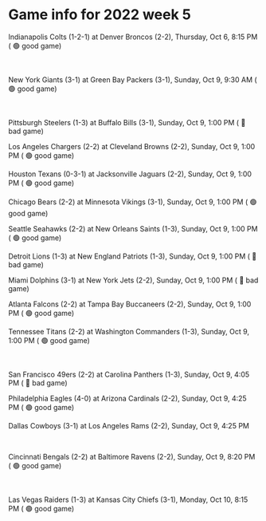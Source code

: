 # Game info for 2022 week 5

Indianapolis Colts (1-2-1) at Denver Broncos (2-2), Thursday, Oct 6, 8:15 PM (	:green_circle: good game)


<br/>

New York Giants (3-1) at Green Bay Packers (3-1), Sunday, Oct 9, 9:30 AM (	:green_circle: good game)


<br/>

Pittsburgh Steelers (1-3) at Buffalo Bills (3-1), Sunday, Oct 9, 1:00 PM (	:red_circle: bad game)

Los Angeles Chargers (2-2) at Cleveland Browns (2-2), Sunday, Oct 9, 1:00 PM (	:green_circle: good game)

Houston Texans (0-3-1) at Jacksonville Jaguars (2-2), Sunday, Oct 9, 1:00 PM (	:green_circle: good game)

Chicago Bears (2-2) at Minnesota Vikings (3-1), Sunday, Oct 9, 1:00 PM (	:green_circle: good game)

Seattle Seahawks (2-2) at New Orleans Saints (1-3), Sunday, Oct 9, 1:00 PM (	:green_circle: good game)

Detroit Lions (1-3) at New England Patriots (1-3), Sunday, Oct 9, 1:00 PM (	:red_circle: bad game)

Miami Dolphins (3-1) at New York Jets (2-2), Sunday, Oct 9, 1:00 PM (	:red_circle: bad game)

Atlanta Falcons (2-2) at Tampa Bay Buccaneers (2-2), Sunday, Oct 9, 1:00 PM (	:green_circle: good game)

Tennessee Titans (2-2) at Washington Commanders (1-3), Sunday, Oct 9, 1:00 PM (	:green_circle: good game)


<br/>

San Francisco 49ers (2-2) at Carolina Panthers (1-3), Sunday, Oct 9, 4:05 PM (	:red_circle: bad game)

Philadelphia Eagles (4-0) at Arizona Cardinals (2-2), Sunday, Oct 9, 4:25 PM (	:green_circle: good game)

Dallas Cowboys (3-1) at Los Angeles Rams (2-2), Sunday, Oct 9, 4:25 PM


<br/>

Cincinnati Bengals (2-2) at Baltimore Ravens (2-2), Sunday, Oct 9, 8:20 PM (	:green_circle: good game)


<br/>

Las Vegas Raiders (1-3) at Kansas City Chiefs (3-1), Monday, Oct 10, 8:15 PM (	:green_circle: good game)

